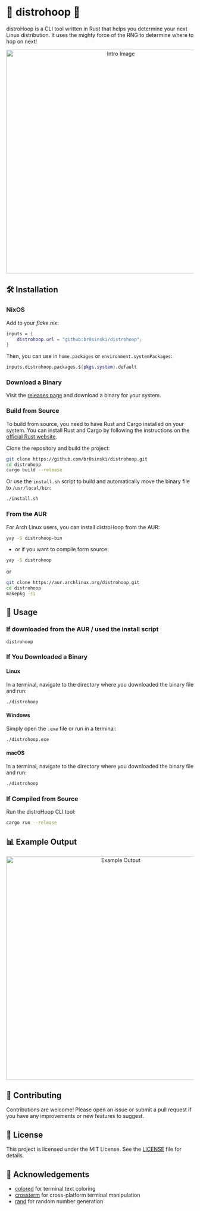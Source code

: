 # 🐧 distrohoop 🐧

distroHoop is a CLI tool written in Rust that helps you determine your next Linux distribution. It uses the mighty force of the RNG to determine where to hop on next!

<div align="center">
    <img src="/img/intro.png" alt="Intro Image" width="600">
</div>

## 🛠️ Installation

### NixOS
Add to your *flake.nix*:
```nix
inputs = {
    distrohoop.url = "github:br0sinski/distrohoop";
}
```

Then, you can use in `home.packages` or `environment.systemPackages`:
```nix
inputs.distrohoop.packages.${pkgs.system}.default
```

### Download a Binary

Visit the [releases page](https://github.com/br0sinski/distrohoop/releases) and download a binary for your system.

### Build from Source

To build from source, you need to have Rust and Cargo installed on your system. You can install Rust and Cargo by following the instructions on the [official Rust website](https://www.rust-lang.org/tools/install).

Clone the repository and build the project:

```sh
git clone https://github.com/br0sinski/distrohoop.git
cd distrohoop
cargo build --release
```

Or use the `install.sh` script to build and automatically move the binary file to `/usr/local/bin`:

```sh
./install.sh
```

### From the AUR

For Arch Linux users, you can install distroHoop from the AUR:
```sh
yay -S distrohoop-bin
```
- or if you want to compile form source:

```sh
yay -S distrohoop
```

or

```sh
git clone https://aur.archlinux.org/distrohoop.git
cd distrohoop
makepkg -si
```

## 🚀 Usage

### If downloaded from the AUR / used the install script
```sh
distrohoop
```

### If You Downloaded a Binary

#### Linux

In a terminal, navigate to the directory where you downloaded the binary file and run:

```sh
./distrohoop
```

#### Windows

Simply open the `.exe` file or run in a terminal:

```sh
./distrohoop.exe
```

#### macOS

In a terminal, navigate to the directory where you downloaded the binary file and run:

```sh
./distrohoop
```

### If Compiled from Source

Run the distroHoop CLI tool:

```sh
cargo run --release
```

## 📊 Example Output

<div align="center">
    <img src="/img/example.gif" alt="Example Output" width="600">
</div>

## 🤝 Contributing

Contributions are welcome! Please open an issue or submit a pull request if you have any improvements or new features to suggest.

## 📄 License

This project is licensed under the MIT License. See the [LICENSE](LICENSE) file for details.

## 🙏 Acknowledgements

- [colored](https://github.com/mackwic/colored) for terminal text coloring
- [crossterm](https://github.com/crossterm-rs/crossterm) for cross-platform terminal manipulation
- [rand](https://github.com/rust-random/rand) for random number generation

